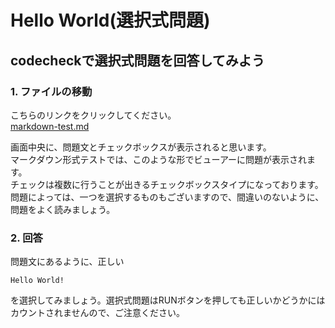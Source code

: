 # Hello World(選択式問題)
## codecheckで選択式問題を回答してみよう
### 1. ファイルの移動
こちらのリンクをクリックしてください。  
[markdown-test.md](markdown-test.md)  

画面中央に、問題文とチェックボックスが表示されると思います。  
マークダウン形式テストでは、このような形でビューアーに問題が表示されます。  
チェックは複数に行うことが出きるチェックボックスタイプになっております。  
問題によっては、一つを選択するものもございますので、間違いのないように、問題をよく読みましょう。

### 2. 回答
問題文にあるように、正しい
```
Hello World!
```
を選択してみましょう。選択式問題はRUNボタンを押しても正しいかどうかにはカウントされませんので、ご注意ください。
